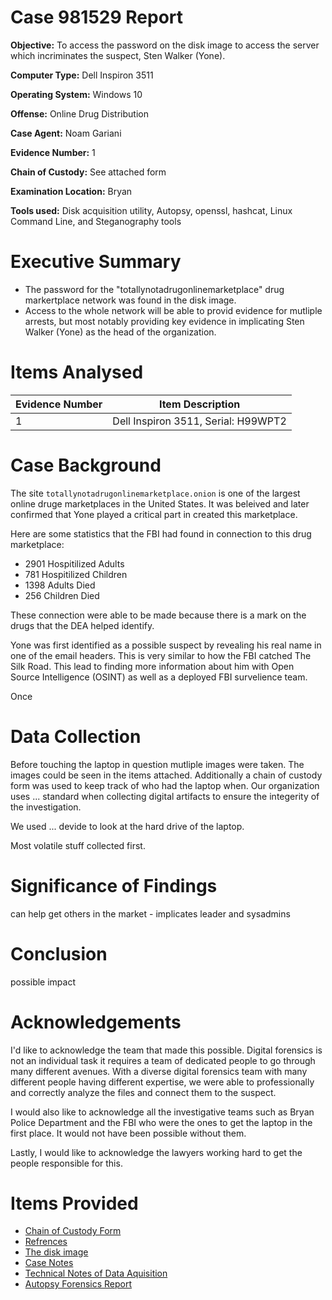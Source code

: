 # Case 981529 Report

**Objective:** To access the password on the disk image to access the server which incriminates the suspect, Sten Walker (Yone).

**Computer Type:** Dell Inspiron 3511

**Operating System:** Windows 10

**Offense:** Online Drug Distribution

**Case Agent:** Noam Gariani

**Evidence Number:** 1

**Chain of Custody:** See attached form

**Examination Location:** Bryan

**Tools used:** Disk acquisition utility, Autopsy, openssl, hashcat, Linux Command Line, and Steganography tools

# Executive Summary

* The password for the "totallynotadrugonlinemarketplace" drug markertplace network was found in the disk image.
* Access to the whole network will be able to provid evidence for mutliple arrests, but most notably providing key evidence in implicating Sten Walker (Yone) as the head of the organization.

# Items Analysed 

| Evidence Number  | Item Description                     |
| -------------    | -------------                        |
| 1                | Dell Inspiron 3511, Serial: H99WPT2  |

# Case Background

The site ```totallynotadrugonlinemarketplace.onion``` is one of the largest online druge marketplaces in the United States. It was beleived and later confirmed that Yone played a critical part in created this marketplace.

Here are some statistics that the FBI had found in connection to this drug marketplace: 

* 2901 Hospitilized Adults
* 781 Hospitilized Children
* 1398 Adults Died
* 256 Children Died

These connection were able to be made because there is a mark on the drugs that the DEA helped identify.

Yone was first identified as a possible suspect by revealing his real name in one of the email headers. This is very similar to how the FBI catched The Silk Road. This lead to finding more information about him with Open Source Intelligence (OSINT) as well as a deployed FBI survelience team.

Once 

# Data Collection

Before touching the laptop in question mutliple images were taken. The images could be seen in the items attached. Additionally a chain of custody form was used to keep track of who had the laptop when. Our organization uses ... standard when collecting digital artifacts to ensure the integerity of the investigation.

We used ... devide to look at the hard drive of the laptop.

Most volatile stuff collected first.

# Significance of Findings

can help get others in the market - implicates leader and sysadmins 

# Conclusion

possible impact

# Acknowledgements

I'd like to acknowledge the team that made this possible. Digital forensics is not an individual task it requires a team of dedicated people to go through many different avenues. With a diverse digital forensics team with many different people having different expertise, we were able to professionally and correctly analyze the files and connect them to the suspect.

I would also like to acknowledge all the investigative teams such as Bryan Police Department and the FBI who were the ones to get the laptop in the first place. It would not have been possible without them.

Lastly, I would like to acknowledge the lawyers working hard to get the people responsible for this.

# Items Provided

* [Chain of Custody Form](https://github.com/noamgariani11/Mock-Report/blob/main/chain-of-custody.pdf)
* [Refrences](https://github.com/noamgariani11/Mock-Report/blob/main/references.md)
* [The disk image](https://artifacts.picoctf.net/c/485/disk.flag.img.gz)
* [Case Notes](https://github.com/noamgariani11/Mock-Report/blob/main/CaseNotes.md)
* [Technical Notes of Data Aquisition](https://github.com/noamgariani11/Mock-Report/blob/main/technicalNotes.md)
* [Autopsy Forensics Report](https://github.com/noamgariani11/Mock-Report/tree/main/MockReport%20HTML%20Report%2004-16-2023-11-33-24)






